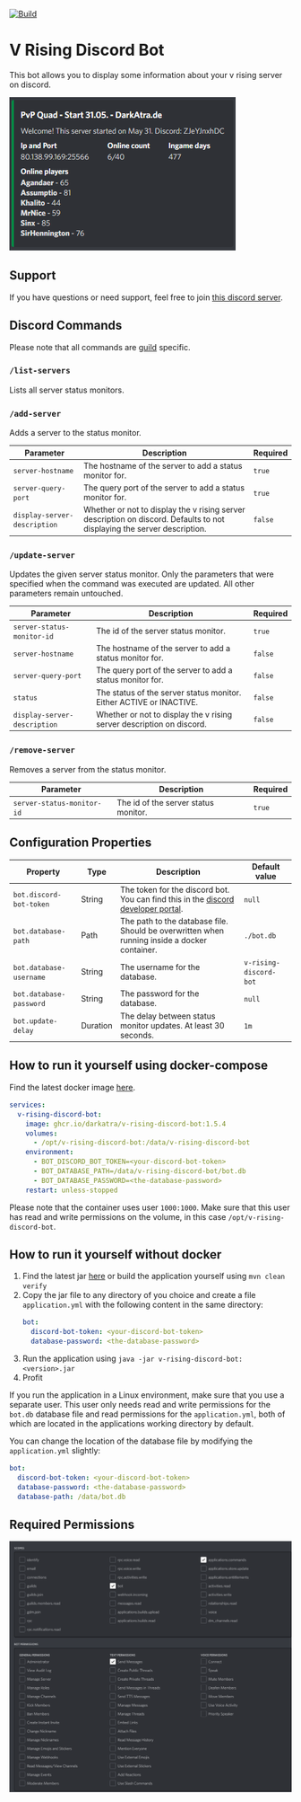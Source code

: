[![Build](https://github.com/DarkAtra/v-rising-discord-bot/actions/workflows/build.yml/badge.svg)](https://github.com/DarkAtra/v-rising-discord-bot/actions/workflows/build.yml)

# V Rising Discord Bot

This bot allows you to display some information about your v rising server on discord.

![Preview](./docs/preview.png)

## Support

If you have questions or need support, feel free to
join [this discord server](https://discord.gg/KcMcYKa6Nt).

## Discord Commands

Please note that all commands are [guild](https://discord.com/developers/docs/resources/guild) specific.

### `/list-servers`

Lists all server status monitors.

### `/add-server`

Adds a server to the status monitor.

| Parameter                    | Description                                                                                                              | Required |
|------------------------------|--------------------------------------------------------------------------------------------------------------------------|----------|
| `server-hostname`            | The hostname of the server to add a status monitor for.                                                                  | `true`   |
| `server-query-port`          | The query port of the server to add a status monitor for.                                                                | `true`   |
| `display-server-description` | Whether or not to display the v rising server description on discord. Defaults to not displaying the server description. | `false`  |

### `/update-server`

Updates the given server status monitor. Only the parameters that were specified when the command was executed are updated. All other parameters remain
untouched.

| Parameter                    | Description                                                           | Required |
|------------------------------|-----------------------------------------------------------------------|----------|
| `server-status-monitor-id`   | The id of the server status monitor.                                  | `true`   |
| `server-hostname`            | The hostname of the server to add a status monitor for.               | `false`  |
| `server-query-port`          | The query port of the server to add a status monitor for.             | `false`  |
| `status`                     | The status of the server status monitor. Either ACTIVE or INACTIVE.   | `false`  |
| `display-server-description` | Whether or not to display the v rising server description on discord. | `false`  |

### `/remove-server`

Removes a server from the status monitor.

| Parameter                    | Description                                                           | Required |
|------------------------------|-----------------------------------------------------------------------|----------|
| `server-status-monitor-id`   | The id of the server status monitor.                                  | `true`   |

## Configuration Properties

| Property                | Type     | Description                                                                                                                      | Default value          |
|-------------------------|----------|----------------------------------------------------------------------------------------------------------------------------------|------------------------|
| `bot.discord-bot-token` | String   | The token for the discord bot. You can find this in the [discord developer portal](https://discord.com/developers/applications). | `null`                 |
| `bot.database-path`     | Path     | The path to the database file. Should be overwritten when running inside a docker container.                                     | `./bot.db`             |
| `bot.database-username` | String   | The username for the database.                                                                                                   | `v-rising-discord-bot` |
| `bot.database-password` | String   | The password for the database.                                                                                                   | `null`                 |
| `bot.update-delay`      | Duration | The delay between status monitor updates. At least 30 seconds.                                                                   | `1m`                   |

## How to run it yourself using docker-compose

Find the latest docker image [here](https://github.com/DarkAtra/v-rising-discord-bot/pkgs/container/v-rising-discord-bot).

```yaml
services:
  v-rising-discord-bot:
    image: ghcr.io/darkatra/v-rising-discord-bot:1.5.4
    volumes:
      - /opt/v-rising-discord-bot:/data/v-rising-discord-bot
    environment:
      - BOT_DISCORD_BOT_TOKEN=<your-discord-bot-token>
      - BOT_DATABASE_PATH=/data/v-rising-discord-bot/bot.db
      - BOT_DATABASE_PASSWORD=<the-database-password>
    restart: unless-stopped
```

Please note that the container uses user `1000:1000`. Make sure that this user has read and write permissions on the volume, in this
case `/opt/v-rising-discord-bot`.

## How to run it yourself without docker

1. Find the latest jar [here](https://github.com/DarkAtra/v-rising-discord-bot/releases) or build the application yourself using `mvn clean verify`
2. Copy the jar file to any directory of you choice and create a file `application.yml` with the following content in the same directory:
   ```yaml
   bot:
     discord-bot-token: <your-discord-bot-token>
     database-password: <the-database-password>
   ```
3. Run the application using `java -jar v-rising-discord-bot:<version>.jar`
4. Profit

If you run the application in a Linux environment, make sure that you use a separate user.
This user only needs read and write permissions for the `bot.db` database file and read permissions for the `application.yml`, both of which are located in the
applications working directory by default.

You can change the location of the database file by modifying the `application.yml` slightly:

```yaml
bot:
  discord-bot-token: <your-discord-bot-token>
  database-password: <the-database-password>
  database-path: /data/bot.db
```

## Required Permissions

![Required Discord Permissions](./docs/discord-permissions.png)
